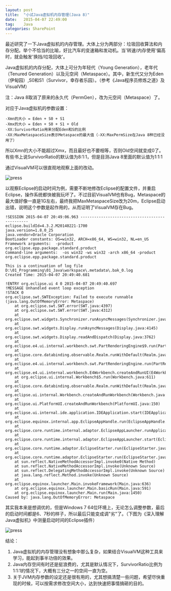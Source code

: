 ```yaml
---
layout: post
title:  "小试Java虚拟机内存管理(Java 8)"
date:   2015-04-07 22:49:00
tag:    Java
categories: SharePoint
---
```

最近研究了一下Java虚拟机的内存管理。大体上分为两部分：垃圾回收算法和内存分配。举个不恰当的比喻，好比汽车的变速箱和发动机。当'转速/内存使用'偏高时，就会触发'换挡/垃圾回收'。

Java虚拟机的内存分配，大体上可分为年轻代（Young Generation），老年代（Tenured Generation）以及元空间（Metaspace）。其中，新生代又分为Eden（伊甸园）,S0和S1（Survivor，幸存者乐园）。（参考《Java程序员修炼之道》及VisualVM）

注：Java 8取消了原来的永久代（PermGen），改为元空间（Metaspace）了。

对应于Java虚拟机的参数设置：

	-Xmn的大小 = Eden + S0 + S1
	-Xmx的大小 = Eden + S0 + S1 + Old
	-XX:SurvivorRatio用来分配Eden和S的比例
	-XX:MaxMetaspaceSize表示Metaspace的最大值（-XX:MaxPermSize在Java 8种已经没用了）

所以Xmn的大小不能超过Xmx，而且最好也不要相等，否则Old空间就变成0了。有些书上说SurvivorRatio的默认值为8:1:1，但是目测Java 8里面的默认值为1:1:1

通过VisualVM可以很直观地观察上面的改动。

![press](http://tengrui.github.io/public/upload/visualvm.jpg)

以观察Eclipse的启动时间为例，需要不断地修改Eclipse的配置文件，并重启Eclipse，操作系统都快被我玩坏了。不过目前VisualVM也有Bug，Metaspace的最大值好像一直是1G左右，最终我把MaxMetaspaceSize改为20m，Eclipse启动出错，说明这个参数是起作用的，从而证明了VisualVM存在Bug。

	!SESSION 2015-04-07 20:49:06.963 -----------------------------------------------
	eclipse.buildId=4.3.2.M20140221-1700
	java.version=1.8.0_25
	java.vendor=Oracle Corporation
	BootLoader constants: OS=win32, ARCH=x86_64, WS=win32, NL=en_US
	Framework arguments:  -product org.eclipse.epp.package.standard.product
	Command-line arguments:  -os win32 -ws win32 -arch x86_64 -product org.eclipse.epp.package.standard.product
	
	This is a continuation of log file D:\01_Programming\01_Java\workspace\.metadata\.bak_0.log
	Created Time: 2015-04-07 20:49:40.681
	
	!ENTRY org.eclipse.ui 4 0 2015-04-07 20:49:40.697
	!MESSAGE Unhandled event loop exception
	!STACK 0
	org.eclipse.swt.SWTException: Failed to execute runnable (java.lang.OutOfMemoryError: Metaspace)
		at org.eclipse.swt.SWT.error(SWT.java:4397)
		at org.eclipse.swt.SWT.error(SWT.java:4312)
		at org.eclipse.swt.widgets.Synchronizer.runAsyncMessages(Synchronizer.java:138)
		at org.eclipse.swt.widgets.Display.runAsyncMessages(Display.java:4145)
		at org.eclipse.swt.widgets.Display.readAndDispatch(Display.java:3762)
		at org.eclipse.e4.ui.internal.workbench.swt.PartRenderingEngine$9.run(PartRenderingEngine.java:1113)
		at org.eclipse.core.databinding.observable.Realm.runWithDefault(Realm.java:332)
		at org.eclipse.e4.ui.internal.workbench.swt.PartRenderingEngine.run(PartRenderingEngine.java:997)
		at org.eclipse.e4.ui.internal.workbench.E4Workbench.createAndRunUI(E4Workbench.java:140)
		at org.eclipse.ui.internal.Workbench$5.run(Workbench.java:611)
		at org.eclipse.core.databinding.observable.Realm.runWithDefault(Realm.java:332)
		at org.eclipse.ui.internal.Workbench.createAndRunWorkbench(Workbench.java:567)
		at org.eclipse.ui.PlatformUI.createAndRunWorkbench(PlatformUI.java:150)
		at org.eclipse.ui.internal.ide.application.IDEApplication.start(IDEApplication.java:124)
		at org.eclipse.equinox.internal.app.EclipseAppHandle.run(EclipseAppHandle.java:196)
		at org.eclipse.core.runtime.internal.adaptor.EclipseAppLauncher.runApplication(EclipseAppLauncher.java:110)
		at org.eclipse.core.runtime.internal.adaptor.EclipseAppLauncher.start(EclipseAppLauncher.java:79)
		at org.eclipse.core.runtime.adaptor.EclipseStarter.run(EclipseStarter.java:354)
		at org.eclipse.core.runtime.adaptor.EclipseStarter.run(EclipseStarter.java:181)
		at sun.reflect.NativeMethodAccessorImpl.invoke0(Native Method)
		at sun.reflect.NativeMethodAccessorImpl.invoke(Unknown Source)
		at sun.reflect.DelegatingMethodAccessorImpl.invoke(Unknown Source)
		at java.lang.reflect.Method.invoke(Unknown Source)
		at org.eclipse.equinox.launcher.Main.invokeFramework(Main.java:636)
		at org.eclipse.equinox.launcher.Main.basicRun(Main.java:591)
		at org.eclipse.equinox.launcher.Main.run(Main.java:1450)
	Caused by: java.lang.OutOfMemoryError: Metaspace

其实我本来是想调优的，但是Windows 7 64位环境上，无论怎么调整参数，最后的启动时间都是6、7秒的样子，所以最后只能变成调"劣"了。（下图为《深入理解Java虚拟机》中测量启动时间的Eclipse插件）

![press](http://tengrui.github.io/public/upload/startup.jpg)

结论：

1. Java虚拟机的内存管理没有想象中那么复杂，如果结合VisualVM这种工具来学习，能起到事半功倍的效果。
1. Java内存空间有时还是挺浪费的，尤其是默认情况下，SurvivorRatio比例为1:1:1的情况下，大概有三分之一的空间一直为空。
1. 关于JVM内存参数的设定还是很有用的，尤其想搞清楚一些问题，希望尽快重现的时候，可以按需求修改空间大小，达到快速把事情搞砸的目的。